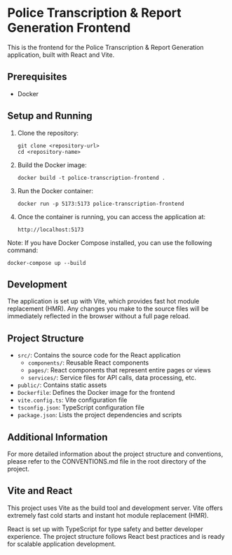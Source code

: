 # Police Transcription & Report Generation Frontend

This is the frontend for the Police Transcription & Report Generation application, built with React and Vite.

## Prerequisites

- Docker

## Setup and Running

1. Clone the repository:
   ```
   git clone <repository-url>
   cd <repository-name>
   ```

2. Build the Docker image:
   ```
   docker build -t police-transcription-frontend .
   ```

3. Run the Docker container:
   ```
   docker run -p 5173:5173 police-transcription-frontend
   ```

4. Once the container is running, you can access the application at:
   ```
   http://localhost:5173
   ```

Note: If you have Docker Compose installed, you can use the following command:
```
docker-compose up --build
```

## Development

The application is set up with Vite, which provides fast hot module replacement (HMR). Any changes you make to the source files will be immediately reflected in the browser without a full page reload.

## Project Structure

- `src/`: Contains the source code for the React application
  - `components/`: Reusable React components
  - `pages/`: React components that represent entire pages or views
  - `services/`: Service files for API calls, data processing, etc.
- `public/`: Contains static assets
- `Dockerfile`: Defines the Docker image for the frontend
- `vite.config.ts`: Vite configuration file
- `tsconfig.json`: TypeScript configuration file
- `package.json`: Lists the project dependencies and scripts

## Additional Information

For more detailed information about the project structure and conventions, please refer to the CONVENTIONS.md file in the root directory of the project.

## Vite and React

This project uses Vite as the build tool and development server. Vite offers extremely fast cold starts and instant hot module replacement (HMR). 

React is set up with TypeScript for type safety and better developer experience. The project structure follows React best practices and is ready for scalable application development.
